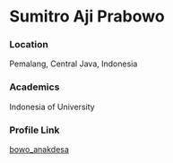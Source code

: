 # Sumitro Aji Prabowo

### Location

Pemalang, Central Java, Indonesia

### Academics

Indonesia of University

### Profile Link

[bowo_anakdesa](https://github.com/bowo-anakdesa)